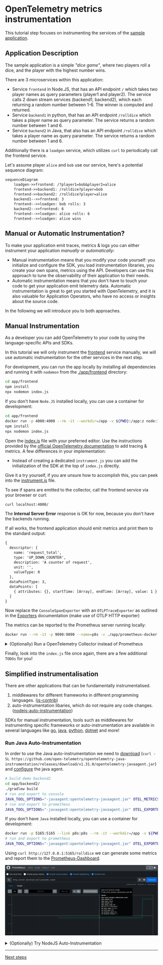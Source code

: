 # OpenTelemetry metrics instrumentation

This tutorial step focuses on instrumenting the services of the [sample application](./app).

## Application Description

The sample application is a simple _"dice game"_, where two players roll a
dice, and the player with the highest number wins.

There are 3 microservices within this application:

- Service `frontend` in Node.JS, that has an API endpoint `/` which takes two
  player names as query parameters (player1 and player2). The service calls 2
  down stream services (backend1, backend2), which each returning a random number
  between 1-6. The winner is computed and returned.
- Service `backend1` in python, that has an API endpoint `/rolldice` which takes
  a player name as query parameter. The service returns a random number between
  1 and 6.
- Service `backend2` in Java, that also has an API endpoint `/rolldice` which
  takes a player name as query parameter. The service returns a random number
  between 1 and 6.

Additionally there is a `loadgen` service, which utilizes `curl` to periodically
call the frontend service.

Let's assume player `alice` and `bob` use our service, here's a potential
sequence diagram:

```mermaid
sequenceDiagram
    loadgen->>frontend: /?player1=bob&player2=alice
    frontend->>backend1: /rolldice?player=bob
    frontend->>backend2: /rolldice?player=alice
    backend1-->>frontend: 3
    frontend-->>loadgen: bob rolls: 3
    backend2-->>frontend: 6
    frontend-->>loadgen: alice rolls: 6
    frontend-->>loadgen: alice wins
```

## Manual or Automatic Instrumentation?

To make your application emit traces, metrics & logs you can either instrument
your application _manually_ or _automatically_:

- Manual instrumentation means that you modify your code yourself: you initialize and
  configure the SDK, you load instrumentation libraries, you create your own spans,
  metrics using the API.
  Developers can use this approach to tune the observability of their application to
  their needs.
- Automatic instrumentation means that you don't have to touch your code to get your
  application emit telemetry data.
  Automatic instrumentation is great to get you started with OpenTelemetry, and it is
  also valuable for Application Operators, who have no access or insights about the
  source code.

In the following we will introduce you to both approaches.

## Manual Instrumentation

As a developer you can add OpenTelemetry to your code by using the
language-specific APIs and SDKs.

In this tutorial we will only instrument the [frontend](./app/frontend) service manually, we will use
automatic instrumentation for the other services in the next step.

For development, you can run the app locally by installing all dependencies
and running it with `nodemon` from the [./app/frontend](./app/frontend/) directory:

```bash
cd app/frontend
npm install
npx nodemon index.js
```

If you don't have `Node.JS` installed locally, you can use a container for development:

```bash
cd app/frontend
docker run -p 4000:4000 --rm -it --workdir=/app -v ${PWD}:/app:z node:18-alpine /bin/sh
npm install
npx nodemon index.js
```

Open the [index.js](./app/frontend/index.js) file with your preferred editor.
Use the instructions provided by the
[official OpenTelemetry documentation](https://opentelemetry.io/docs/instrumentation/js/getting-started/nodejs/)
to add tracing & metrics. A few differences in your implementation:

- Instead of creating a dedicated `instrument.js` you can add the initialization of the SDK at the top of `index.js` directly.

Give it a try yourself, if you are unsure how to accomplish this, you can peek
into the [instrument.js](./app/frontend/instrument.js) file.

To see if spans are emitted to the collector, call the frontend service via your
browser or curl:

```bash
curl localhost:4000/
```

The **Internal Server Error** response is OK for now, because you don't have the backends
running.

If all works, the frontend application should emit metrics and print them to the standard output:
```
{
  descriptor: {
    name: 'request_total',
    type: 'UP_DOWN_COUNTER',
    description: 'A counter of request',
    unit: '',
    valueType: 0
  },
  dataPointType: 3,
  dataPoints: [
    { attributes: {}, startTime: [Array], endTime: [Array], value: 1 }
  ]
}
```

Now replace the `ConsoleSpanExporter` with an `OTLPTraceExporter` as outlined in the [Exporters](https://opentelemetry.io/docs/instrumentation/js/exporters/) documentation (make use of OTLP HTTP exporter)

The metrics can be reported to the Prometheus server running locally:
```bash
docker run --rm -it -p 9090:9090 --name=p8s -v ./app/prometheus-docker.yaml:/tmp/prometheus-docker.yaml:z prom/prometheus:v2.47.2 --config.file=/tmp/prometheus-docker.yaml --enable-feature=otlp-write-receiver
```

<details>

<summary>(Optionally) Run a OpenTelemetry Collector instead of Prometheus</summary>

Alternatively, you can run the OpenTelemetry collector locally with debug exporter (use OTLP gRPC exporter, make use of `opentelemetry/exporter-metrics-otlp-grpc` & `opentelemetry/exporter-trace-otlp-grpc`):
```bash
docker run --rm -it -p 4317:4317 --name=otel-collector ghcr.io/open-telemetry/opentelemetry-collector-releases/opentelemetry-collector:0.88.0 --config https://raw.githubusercontent.com/pavolloffay/kubecon-na-2023-opentelemetry-kubernetes-metrics-tutorial/main/app/collector-docker.yaml
```

</details>

Finally, look into the `index.js` file once again, there are a few additional `TODOs` for you!

## Simplified instrumentalisation

There are other applications that can be fundamentally instrumentalised.

1. middlewares for different frameworks in different programming languages. ([js-contrib](https://github.com/open-telemetry/opentelemetry-js-contrib))
1. auto-instrumentation libaries, which do not require any code changes. ([nodejs-auto-instrumentation](https://github.com/open-telemetry/opentelemetry-js-contrib/tree/main/metapackages/auto-instrumentations-node#supported-instrumentations))

SDKs for manual instrumentation, tools such as middlewares for instrumenting specific frameworks or auto-instrumentation are available in several languages like [go](https://github.com/open-telemetry/opentelemetry-go-instrumentation), [java](https://github.com/open-telemetry/opentelemetry-java-instrumentation), [python](https://github.com/open-telemetry/opentelemetry-python-contrib), [dotnet](https://github.com/open-telemetry/opentelemetry-dotnet-instrumentation) and more!

### Run Java Auto-Instrumentation

In order to use the Java auto-instrumentation we need to [download](https://github.com/open-telemetry/opentelemetry-java-instrumentation/releases) (`curl -SL https://github.com/open-telemetry/opentelemetry-java-instrumentation/releases/download/v1.31.0/opentelemetry-javaagent.jar`) and [configure](https://opentelemetry.io/docs/instrumentation/java/automatic/agent-config/#sdk-autoconfiguration) the java agent.

```bash
# build demo backend2
cd app/backend2/
./gradlew build
# run and export to console
JAVA_TOOL_OPTIONS="-javaagent:opentelemetry-javaagent.jar" OTEL_METRICS_EXPORTER=logging-otlp OTEL_LOGS_EXPORTER=none OTEL_TRACES_EXPORTER=none java -jar ./build/libs/dice-0.0.1-SNAPSHOT.jar
# run and export to prometheus
JAVA_TOOL_OPTIONS="-javaagent:opentelemetry-javaagent.jar" OTEL_EXPORTER_OTLP_METRICS_ENDPOINT=http://p8s:9090/api/v1/otlp/v1/metrics OTEL_EXPORTER_OTLP_METRICS_PROTOCOL=http/protobuf OTLP_METRICS_EXPORTER=otlp OTEL_LOGS_EXPORTER=none OTEL_TRACES_EXPORTER=none java -jar ./build/libs/dice-0.0.1-SNAPSHOT.jar
```

If you don't have `Java` installed locally, you can use a container for development:

```bash
docker run -p 5165:5165 --link p8s:p8s --rm -it --workdir=/app -v ${PWD}:/app:z gradle:7.2.0-jdk17 /bin/bash
# run and export to prometheus
JAVA_TOOL_OPTIONS="-javaagent:opentelemetry-javaagent.jar" OTEL_EXPORTER_OTLP_METRICS_ENDPOINT=http://p8s:9090/api/v1/otlp/v1/metrics OTEL_EXPORTER_OTLP_METRICS_PROTOCOL=http/protobuf OTLP_METRICS_EXPORTER=otlp OTEL_LOGS_EXPORTER=none OTEL_TRACES_EXPORTER=none java -jar ./build/libs/dice-0.0.1-SNAPSHOT.jar
```

Using `curl http://127.0.0.1:5165/rolldice` we can generate some metrics and report them to the [Prometheus-Dashboard](http://127.0.0.1:9090/graph?g0.expr=http_server_duration_milliseconds_count&g0.tab=0&g0.stacked=0&g0.show_exemplars=0&g0.range_input=5m).

![Java Auto Instr on Prometheus](images/java-auto-instr-prometheus.png)

<details>

<summary>(Optionally) Try NodeJS Auto-Instrumentation</summary>

In this case, the `@opentelemetry/auto-instrumentations-node/register` module must be loaded before the `app.js` script is executed. This module includes auto instrumentation for all supported instrumentations and all available data exporters. ([Package details](https://www.npmjs.com/package/@opentelemetry/auto-instrumentations-node))

```bash
cd app/frontend
NODE_OPTIONS="--require @opentelemetry/auto-instrumentations-node/register" OTEL_EXPORTER_OTLP_METRICS_ENDPOINT="http://localhost:9090/api/v1/otlp/v1/metrics" OTEL_SERVICE_NAME="auto-instr-demo" node index.js
```

Output:
```
{
  descriptor: {
    name: 'http.server.duration',
    type: 'HISTOGRAM',
    description: 'Measures the duration of inbound HTTP requests.',
    unit: 'ms',
    valueType: 1
  },
  dataPointType: 0,
  dataPoints: [
    {
      attributes: [Object],
      startTime: [Array],
      endTime: [Array],
      value: [Object]
    }
  ]
}
{
  descriptor: {
    name: 'http.client.duration',
    type: 'HISTOGRAM',
    description: 'Measures the duration of outbound HTTP requests.',
    unit: 'ms',
    valueType: 1
  },
  dataPointType: 0,
  dataPoints: [
    {
      attributes: [Object],
      startTime: [Array],
      endTime: [Array],
      value: [Object]
    }
  ]
}
```

</details>

---
[Next steps](./04-deploy-and-manage-collector.md)
